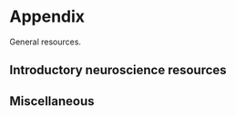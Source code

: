# Appendix

General resources.

## Introductory neuroscience resources

## Miscellaneous

<!-- -   [Podcasts]() -->
